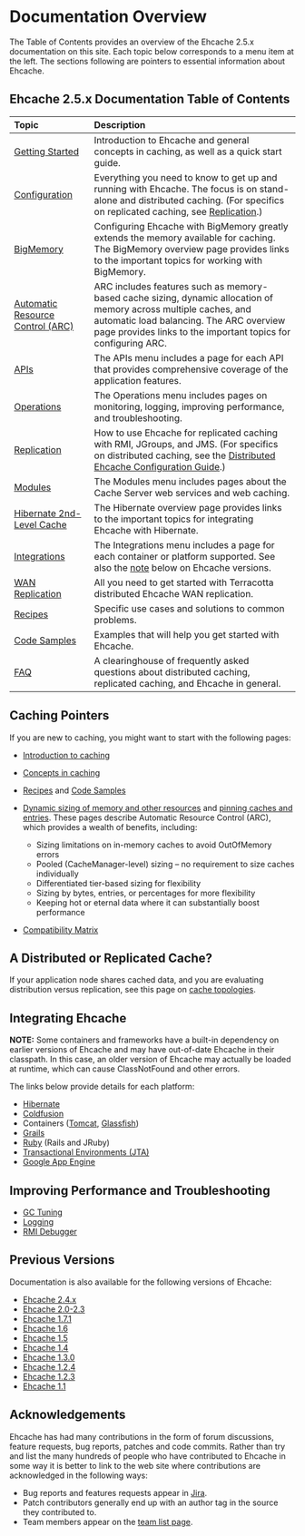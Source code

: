 ---
---

# Documentation Overview

The Table of Contents provides an overview of the Ehcache 2.5.x documentation on this site. Each topic below corresponds to a menu item at the left. The sections following are pointers to essential information about Ehcache.

## Ehcache 2.5.x Documentation Table of Contents

| Topic | Description |
|:-------|:------------|
|[Getting Started](/documentation/2.5/get-started)|Introduction to Ehcache and general concepts in caching, as well as a quick start guide.|
|[Configuration](/documentation/2.5/configuration)|Everything you need to know to get up and running with Ehcache. The focus is on stand-alone and distributed caching. (For specifics on replicated caching, see [Replication](/documentation/2.5/replication).)|
|[BigMemory](/documentation/2.5/bigmemory/index)|Configuring Ehcache with BigMemory greatly extends the memory available for caching. The BigMemory overview page provides links to the important topics for working with BigMemory.|
|[Automatic Resource Control (ARC)](/documentation/2.5/arc)|ARC includes features such as memory-based cache sizing, dynamic allocation of memory across multiple caches, and automatic load balancing. The ARC overview page provides links to the important topics for configuring ARC.|
|[APIs](/documentation/2.5/apis)|The APIs menu includes a page for each API that provides comprehensive coverage of the application features.|
|[Operations](/documentation/2.5/operations)|The Operations menu includes pages on monitoring, logging, improving performance, and troubleshooting.|
|[Replication](/documentation/2.5/replication)|How to use Ehcache for replicated caching with RMI, JGroups, and JMS. (For specifics on distributed caching, see the [Distributed Ehcache Configuration Guide](/documentation/2.5/configuration/distributed-cache-configuration).)|
|[Modules](/documentation/2.5/modules/index)|The Modules menu includes pages about the Cache Server web services and web caching.|
|[Hibernate 2nd-Level Cache](/documentation/2.5/hibernate/index)|The Hibernate overview page provides links to the important topics for integrating Ehcache with Hibernate.|
|[Integrations](/documentation/2.5/integrations)|The Integrations menu includes a page for each container or platform supported. See also the [note](#integrating-ehcache) below on Ehcache versions.|
|[WAN Replication](/documentation/2.5/wan-replication)|All you need to get started with Terracotta distributed Ehcache WAN replication.|
|[Recipes](/documentation/2.5/recipes)|Specific use cases and solutions to common problems.|
|[Code Samples](/documentation/2.5/code-samples)|Examples that will help you get started with Ehcache.|
|[FAQ](/documentation/2.5/faq)|A clearinghouse of frequently asked questions about distributed caching, replicated caching, and Ehcache in general.|

    

## Caching Pointers
If you are new to caching, you might want to start with the following pages:

* [Introduction to caching](/documentation/2.5/get-started/introduction)
* [Concepts in caching](/documentation/2.5/get-started/concepts)
* [Recipes](/documentation/2.5/recipes/) and [Code Samples](/documentation/2.5/code-samples)
* [Dynamic sizing of memory and other resources](/documentation/2.5/configuration/cache-size) and [pinning caches and entries](/documentation/2.5/configuration/data-life). These pages describe Automatic Resource Control (ARC), which provides a wealth of benefits, including:

    * Sizing limitations on in-memory caches to avoid OutOfMemory errors
    * Pooled (CacheManager-level) sizing &ndash; no requirement to size caches individually
    * Differentiated tier-based sizing for flexibility
    * Sizing by bytes, entries, or percentages for more flexibility
    * Keeping hot or eternal data where it can substantially boost performance

* [Compatibility Matrix](http://www.terracotta.org/confluence/display/release/Library+to+Server+Compatibility+Matrix)

## A Distributed or Replicated Cache?
If your application node shares cached data, and you are evaluating distribution versus replication, see this page on [cache topologies](/documentation/2.5/get-started/cache-topologies).


## Integrating Ehcache

**NOTE:** Some containers and frameworks have a built-in dependency on earlier versions of Ehcache and may have out-of-date Ehcache in their classpath. In this case, an older version of Ehcache may actually be loaded at runtime, which can cause ClassNotFound and other errors.

The links below provide details for each platform:

* [Hibernate](/documentation/2.5/integrations/hibernate)
* [Coldfusion](/documentation/2.5/integrations/coldfusion)
* Containers ([Tomcat](/documentation/2.5/integrations/tomcat), [Glassfish](/documentation/2.5/integrations/glassfish))
* [Grails](/documentation/2.5/integrations/grails)
* [Ruby](/documentation/2.5/integrations/jruby) (Rails and JRuby)
* [Transactional Environments (JTA)](/documentation/2.5/apis/jta)
* [Google App Engine](/documentation/2.5/integrations/googleappengine)


## Improving Performance and Troubleshooting

* [GC Tuning](/documentation/2.5/operations/garbage-collection)
* [Logging](/documentation/2.5/operations/logging)
* [RMI Debugger](/documentation/2.5/operations/remotedebugger)

## Previous Versions

Documentation is also available for the following versions of Ehcache:

* [Ehcache 2.4.x](/documentation/2.4)
* [Ehcache 2.0-2.3](http://ehcache.org/files/documentation/EhcacheUserGuide-2.0-2.3.pdf)
* [Ehcache 1.7.1](http://ehcache.org/files/documentation/EhcacheUserGuide-1.7.1.pdf)
* [Ehcache 1.6](http://ehcache.org/files/documentation/EhcacheUserGuide-1.6.pdf)
* [Ehcache 1.5](http://ehcache.org/files/documentation/EhcacheUserGuide-1.5.pdf)
* [Ehcache 1.4](http://ehcache.org/files/documentation/EhcacheUserGuide-1.4.pdf)
* [Ehcache 1.3.0](http://ehcache.org/files/documentation/EhcacheUserGuide-1.3.0.pdf)
* [Ehcache 1.2.4](http://ehcache.org/files/documentation/EhcacheUserGuide-1.2.4.pdf)
* [Ehcache 1.2.3](http://ehcache.org/files/documentation/EhcacheUserGuide-1.2.3.pdf)
* [Ehcache 1.1](/documentation/documentation-1_1)

## Acknowledgements

Ehcache has had many contributions in the form of forum discussions, feature requests, bug reports, patches and code commits.
Rather than try and list the many hundreds of people who have contributed to Ehcache in some way it is better to link
to the web site where contributions are acknowledged in the following ways:

* Bug reports and features requests appear in [Jira](http://jira.terracotta.org).
* Patch contributors generally end up with an author tag in the source they contributed to.
* Team members appear on the [team list page](/community/team-list).
    
